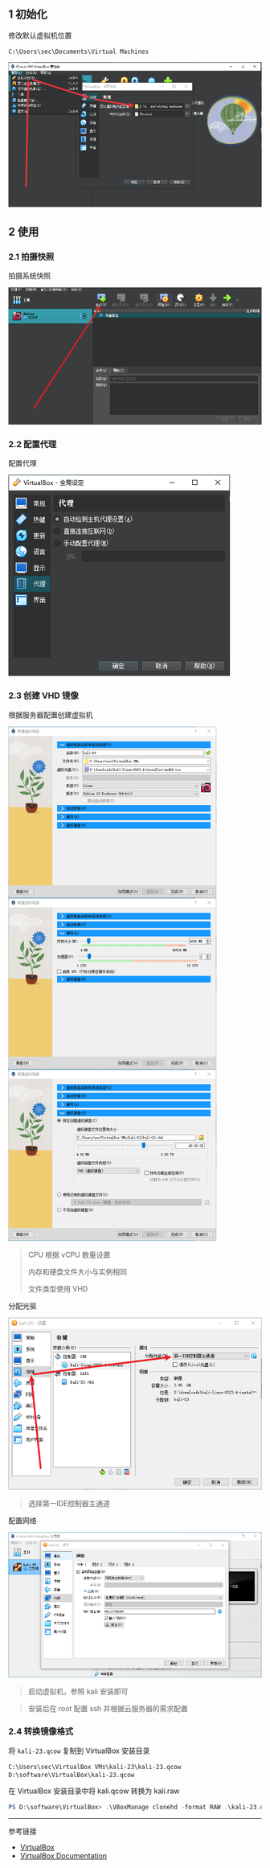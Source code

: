 

## 1 初始化

修改默认虚拟机位置

```
C:\Users\sec\Documents\Virtual Machines
```

![修改默认虚拟机位置](./../../../../images/VirtualBox/%E4%BF%AE%E6%94%B9%E9%BB%98%E8%AE%A4%E8%99%9A%E6%8B%9F%E6%9C%BA%E4%BD%8D%E7%BD%AE.png)

## 2 使用

### 2.1 拍摄快照

拍摄系统快照

![拍摄系统快照](./../../../../images/VirtualBox/%E6%8B%8D%E6%91%84%E7%B3%BB%E7%BB%9F%E5%BF%AB%E7%85%A7.png)

### 2.2 配置代理

配置代理

![配置代理](./../../../../images/VirtualBox/%E9%85%8D%E7%BD%AE%E4%BB%A3%E7%90%86.png)

### 2.3 创建 VHD 镜像

根据服务器配置创建虚拟机

![根据服务器配置创建虚拟机](./../../../../images/VirtualBox/%E6%A0%B9%E6%8D%AE%E6%9C%8D%E5%8A%A1%E5%99%A8%E9%85%8D%E7%BD%AE%E5%88%9B%E5%BB%BA%E8%99%9A%E6%8B%9F%E6%9C%BA.png)

> CPU 根据 vCPU 数量设置
>
> 内存和硬盘文件大小与实例相同
>
> 文件类型使用 VHD

分配光驱

![分配光驱](./../../../../images/VirtualBox/%E5%88%86%E9%85%8D%E5%85%89%E9%A9%B1.png)

> 选择第一IDE控制器主通道

配置网络

![配置网络](./../../../../images/VirtualBox/%E9%85%8D%E7%BD%AE%E7%BD%91%E7%BB%9C.png)

> 启动虚拟机，参照 kali 安装即可

> 安装后在 root 配置 ssh 并根据云服务器的需求配置

### 2.4 转换镜像格式

将 `kali-23.qcow` 复制到 VirtualBox 安装目录

```
C:\Users\sec\VirtualBox VMs\kali-23\kali-23.qcow
D:\software\VirtualBox\kali-23.qcow
```

在 VirtualBox 安装目录中将 kali.qcow 转换为 kali.raw

```powershell
PS D:\software\VirtualBox> .\VBoxManage clonehd -format RAW .\kali-23.qcow .\kali-23.raw
```

---

参考链接

- [VirtualBox](https://www.virtualbox.org/)
- [VirtualBox Documentation](https://www.virtualbox.org/wiki/Documentation)
